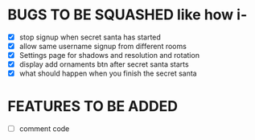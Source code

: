 # BUGS TO BE SQUASHED like how i-

-   [x] stop signup when secret santa has started
-   [x] allow same username signup from different rooms
-   [x] Settings page for shadows and resolution and rotation
-   [x] display add ornaments btn after secret santa starts
-   [x] what should happen when you finish the secret santa

# FEATURES TO BE ADDED

-   [ ] comment code
